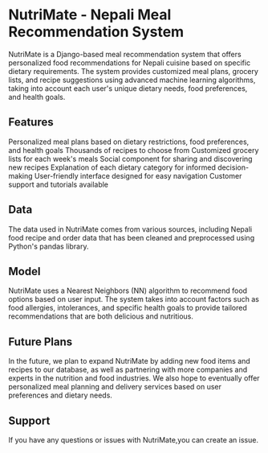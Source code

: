 # NutriMate - Nepali Meal Recommendation System
NutriMate is a Django-based meal recommendation system that offers personalized food recommendations for Nepali cuisine based on specific dietary requirements. The system provides customized meal plans, grocery lists, and recipe suggestions using advanced machine learning algorithms, taking into account each user's unique dietary needs, food preferences, and health goals.

## Features
Personalized meal plans based on dietary restrictions, food preferences, and health goals
Thousands of recipes to choose from
Customized grocery lists for each week's meals
Social component for sharing and discovering new recipes
Explanation of each dietary category for informed decision-making
User-friendly interface designed for easy navigation
Customer support and tutorials available

## Data
The data used in NutriMate comes from various sources, including Nepali food recipe and order data that has been cleaned and preprocessed using Python's pandas library.

## Model
NutriMate uses a Nearest Neighbors (NN) algorithm to recommend food options based on user input. The system takes into account factors such as food allergies, intolerances, and specific health goals to provide tailored recommendations that are both delicious and nutritious.

## Future Plans
In the future, we plan to expand NutriMate by adding new food items and recipes to our database, as well as partnering with more companies and experts in the nutrition and food industries. We also hope to eventually offer personalized meal planning and delivery services based on user preferences and dietary needs.

## Support
If you have any questions or issues with NutriMate,you can create an issue.
